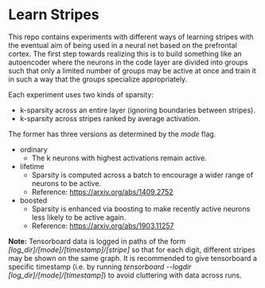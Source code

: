 # Learn Stripes
This repo contains experiments with different ways of learning stripes with the eventual aim of being used in a neural net based on the prefrontal cortex.
The first step towards realizing this is to build something like an autoencoder where the neurons in the code layer are divided into groups such that only
a limited number of groups may be active at once and train it in such a way that the groups specialize appropriately.


Each experiment uses two kinds of sparsity:
* k-sparsity across an entire layer (ignoring boundaries between stripes).
* k-sparsity across stripes ranked by average activation.

The former has three versions as determined by the *mode* flag.
* ordinary
    -  The k neurons with highest activations remain active.
* lifetime
    -  Sparsity is computed across a batch to encourage a wider range of neurons to be active.
    -  Reference:  https://arxiv.org/abs/1409.2752
* boosted
    -  Sparsity is enhanced via boosting to make recently active neurons less likely to be active again.
    -  Reference:  https://arxiv.org/abs/1903.11257

**Note:**  Tensorboard data is logged in paths of the form *[log_dir]/[mode]/[timestamp]/[stripe]* so that for each digit, different stripes may be shown on the same graph. It is recommended to give tensorboard a specific timestamp (i.e. by running *tensorboard --logdir [log_dir]/[mode]/[timestamp]*) to avoid cluttering with data across runs.
